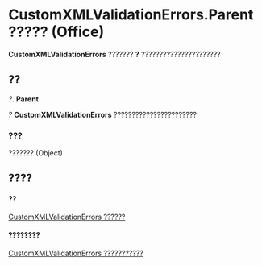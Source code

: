 
# CustomXMLValidationErrors.Parent ????? (Office)

 **CustomXMLValidationErrors** ??????? **?** ??????????????????????


## ??

 _?_. **Parent**

 _?_ **CustomXMLValidationErrors** ???????????????????????


### ???

??????? (Object)


## ????


#### ??


[CustomXMLValidationErrors ??????](17c7b3dc-f4ba-b247-498d-48be197bbc91.md)
#### ????????


[CustomXMLValidationErrors ???????????](http://msdn.microsoft.com/library/f177d201-6ae4-fa4a-99d4-d9dd9bca3601%28Office.15%29.aspx)